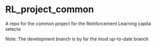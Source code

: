 # RL_project_common

A repo for the common project for the Reinforcement Learning capita selecta

Note: The development branch is by far the most up-to-date branch

